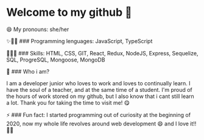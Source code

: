 # Welcome to my github 👋

😄 My pronouns: she/her

✨👩‍🎓 ### Programming lenguages:
 JavaScript, TypeScript

👩🏾‍💻 ### Skills:
HTML,
CSS,
GIT,
React,
Redux,
NodeJS,
Express, 
Sequelize,
SQL, 
ProgreSQL,
Mongoose,
MongoDB

💬 ### Who i am?

I am a developer junior who loves to work and loves to continually learn.
I have the soul of a teacher, and at the same time of a student.
I'm proud of the hours of work stored on my github, but I also know that i cant still learn a lot. Thank you for taking the time to visit me!   😋


⚡ ### Fun fact:
I started programming out of curiosity at the beginning of 2020, now my whole life revolves around web development 😄 
and I love it!! 💓💗




<!--
**mflec/mflec** is a ✨ _special_ ✨ repository because its `README.md` (this file) appears on your GitHub profile.

Here are some ideas to get you started:

- 🔭 I’m currently working on ...
- 🌱 I’m currently learning ...
- 👯 I’m looking to collaborate on ...
- 🤔 I’m looking for help with ...
- 💬 Ask me about ...
- 📫 How to reach me: ...

- ⚡ Fun fact: ...
-->
